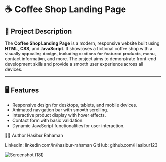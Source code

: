 # ☕ Coffee Shop Landing Page

## 📖 Project Description
The **Coffee Shop Landing Page** is a modern, responsive website built using **HTML**, **CSS**, and **JavaScript**. It showcases a fictional coffee shop with a visually appealing design, including sections for featured products, menu, contact information, and more. The project aims to demonstrate front-end development skills and provide a smooth user experience across all devices.

---

## 🖥️ Features
- Responsive design for desktops, tablets, and mobile devices.
- Animated navigation bar with smooth scrolling.
- Interactive product display with hover effects.
- Contact form with basic validation.
- Dynamic JavaScript functionalities for user interaction.

👨‍💻 Author
Hasibur Rahaman

LinkedIn: linkedin.com/in/hasibur-rahaman
GitHub: github.com/Hasibur123

![Screenshot (181)](https://github.com/user-attachments/assets/4b586cd8-349d-423d-9b71-8fd89f02b09f)
